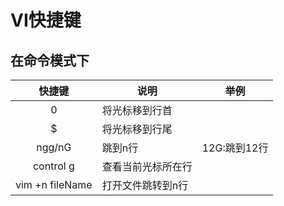 # VI快捷键
## 在命令模式下
|快捷键|说明|举例|
|:---:|---|---|
|0|将光标移到行首||
|$|将光标移到行尾||
|ngg/nG|跳到n行|12G:跳到12行|
|control g|查看当前光标所在行|
|vim +n fileName|打开文件跳转到n行|

